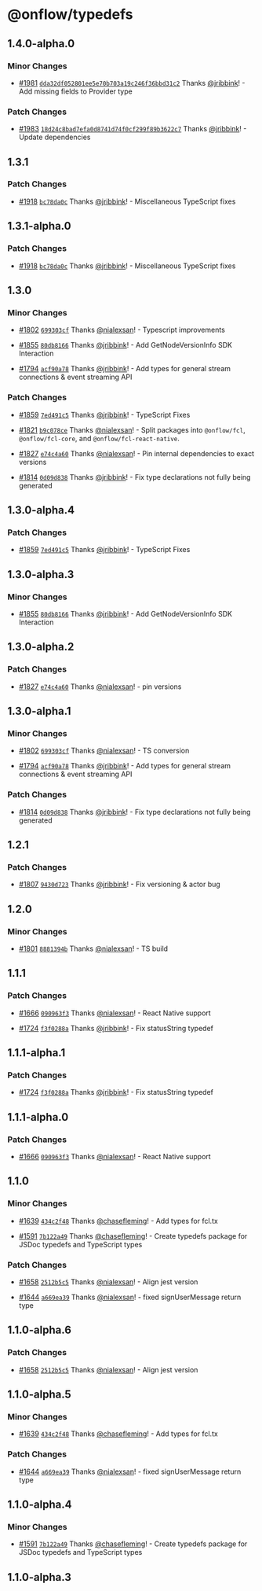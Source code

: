 # @onflow/typedefs

## 1.4.0-alpha.0

### Minor Changes

- [#1981](https://github.com/onflow/fcl-js/pull/1981) [`dda32df052801ee5e70b703a19c246f36bbd31c2`](https://github.com/onflow/fcl-js/commit/dda32df052801ee5e70b703a19c246f36bbd31c2) Thanks [@jribbink](https://github.com/jribbink)! - Add missing fields to Provider type

### Patch Changes

- [#1983](https://github.com/onflow/fcl-js/pull/1983) [`18d24c8bad7efa0d8741d74f0cf299f89b3622c7`](https://github.com/onflow/fcl-js/commit/18d24c8bad7efa0d8741d74f0cf299f89b3622c7) Thanks [@jribbink](https://github.com/jribbink)! - Update dependencies

## 1.3.1

### Patch Changes

- [#1918](https://github.com/onflow/fcl-js/pull/1918) [`bc78da0c`](https://github.com/onflow/fcl-js/commit/bc78da0c283ba0fef2680f040eb69b46e8923fa5) Thanks [@jribbink](https://github.com/jribbink)! - Miscellaneous TypeScript fixes

## 1.3.1-alpha.0

### Patch Changes

- [#1918](https://github.com/onflow/fcl-js/pull/1918) [`bc78da0c`](https://github.com/onflow/fcl-js/commit/bc78da0c283ba0fef2680f040eb69b46e8923fa5) Thanks [@jribbink](https://github.com/jribbink)! - Miscellaneous TypeScript fixes

## 1.3.0

### Minor Changes

- [#1802](https://github.com/onflow/fcl-js/pull/1802) [`699303cf`](https://github.com/onflow/fcl-js/commit/699303cfd5e0545267632c9236f8c91833ce1259) Thanks [@nialexsan](https://github.com/nialexsan)! - Typescript improvements

- [#1855](https://github.com/onflow/fcl-js/pull/1855) [`80db8166`](https://github.com/onflow/fcl-js/commit/80db816620d7643c35a0fca7149c15de92f7bc88) Thanks [@jribbink](https://github.com/jribbink)! - Add GetNodeVersionInfo SDK Interaction

- [#1794](https://github.com/onflow/fcl-js/pull/1794) [`acf90a78`](https://github.com/onflow/fcl-js/commit/acf90a7841f843227d5d9edb450ef08322c77c4d) Thanks [@jribbink](https://github.com/jribbink)! - Add types for general stream connections & event streaming API

### Patch Changes

- [#1859](https://github.com/onflow/fcl-js/pull/1859) [`7ed491c5`](https://github.com/onflow/fcl-js/commit/7ed491c5d2335fbbff04444d41f1f1580763d8d3) Thanks [@jribbink](https://github.com/jribbink)! - TypeScript Fixes

- [#1821](https://github.com/onflow/fcl-js/pull/1821) [`b9c078ce`](https://github.com/onflow/fcl-js/commit/b9c078ce87869c2b41dff07b861cea09a294c6a1) Thanks [@nialexsan](https://github.com/nialexsan)! - Split packages into `@onflow/fcl`, `@onflow/fcl-core`, and `@onflow/fcl-react-native`.

- [#1827](https://github.com/onflow/fcl-js/pull/1827) [`e74c4a60`](https://github.com/onflow/fcl-js/commit/e74c4a60f38f366874aa1391ca1c890a7ad3a42a) Thanks [@nialexsan](https://github.com/nialexsan)! - Pin internal dependencies to exact versions

- [#1814](https://github.com/onflow/fcl-js/pull/1814) [`0d09d838`](https://github.com/onflow/fcl-js/commit/0d09d8386c2fc472833df7152467d477f36dddc4) Thanks [@jribbink](https://github.com/jribbink)! - Fix type declarations not fully being generated

## 1.3.0-alpha.4

### Patch Changes

- [#1859](https://github.com/onflow/fcl-js/pull/1859) [`7ed491c5`](https://github.com/onflow/fcl-js/commit/7ed491c5d2335fbbff04444d41f1f1580763d8d3) Thanks [@jribbink](https://github.com/jribbink)! - TypeScript Fixes

## 1.3.0-alpha.3

### Minor Changes

- [#1855](https://github.com/onflow/fcl-js/pull/1855) [`80db8166`](https://github.com/onflow/fcl-js/commit/80db816620d7643c35a0fca7149c15de92f7bc88) Thanks [@jribbink](https://github.com/jribbink)! - Add GetNodeVersionInfo SDK Interaction

## 1.3.0-alpha.2

### Patch Changes

- [#1827](https://github.com/onflow/fcl-js/pull/1827) [`e74c4a60`](https://github.com/onflow/fcl-js/commit/e74c4a60f38f366874aa1391ca1c890a7ad3a42a) Thanks [@nialexsan](https://github.com/nialexsan)! - pin versions

## 1.3.0-alpha.1

### Minor Changes

- [#1802](https://github.com/onflow/fcl-js/pull/1802) [`699303cf`](https://github.com/onflow/fcl-js/commit/699303cfd5e0545267632c9236f8c91833ce1259) Thanks [@nialexsan](https://github.com/nialexsan)! - TS conversion

- [#1794](https://github.com/onflow/fcl-js/pull/1794) [`acf90a78`](https://github.com/onflow/fcl-js/commit/acf90a7841f843227d5d9edb450ef08322c77c4d) Thanks [@jribbink](https://github.com/jribbink)! - Add types for general stream connections & event streaming API

### Patch Changes

- [#1814](https://github.com/onflow/fcl-js/pull/1814) [`0d09d838`](https://github.com/onflow/fcl-js/commit/0d09d8386c2fc472833df7152467d477f36dddc4) Thanks [@jribbink](https://github.com/jribbink)! - Fix type declarations not fully being generated

## 1.2.1

### Patch Changes

- [#1807](https://github.com/onflow/fcl-js/pull/1807) [`9430d723`](https://github.com/onflow/fcl-js/commit/9430d7232c272f4acb55f5bcff7be82cef9704d9) Thanks [@jribbink](https://github.com/jribbink)! - Fix versioning & actor bug

## 1.2.0

### Minor Changes

- [#1801](https://github.com/onflow/fcl-js/pull/1801) [`8881394b`](https://github.com/onflow/fcl-js/commit/8881394bc11fea507e330a4c507ef304fe456c42) Thanks [@nialexsan](https://github.com/nialexsan)! - TS build

## 1.1.1

### Patch Changes

- [#1666](https://github.com/onflow/fcl-js/pull/1666) [`090963f3`](https://github.com/onflow/fcl-js/commit/090963f3ff6d4557f90a451a1ff5a723656f87dd) Thanks [@nialexsan](https://github.com/nialexsan)! - React Native support

- [#1724](https://github.com/onflow/fcl-js/pull/1724) [`f3f0288a`](https://github.com/onflow/fcl-js/commit/f3f0288a9ba7a363140c2eb92c84483c4719684a) Thanks [@jribbink](https://github.com/jribbink)! - Fix statusString typedef

## 1.1.1-alpha.1

### Patch Changes

- [#1724](https://github.com/onflow/fcl-js/pull/1724) [`f3f0288a`](https://github.com/onflow/fcl-js/commit/f3f0288a9ba7a363140c2eb92c84483c4719684a) Thanks [@jribbink](https://github.com/jribbink)! - Fix statusString typedef

## 1.1.1-alpha.0

### Patch Changes

- [#1666](https://github.com/onflow/fcl-js/pull/1666) [`090963f3`](https://github.com/onflow/fcl-js/commit/090963f3ff6d4557f90a451a1ff5a723656f87dd) Thanks [@nialexsan](https://github.com/nialexsan)! - React Native support

## 1.1.0

### Minor Changes

- [#1639](https://github.com/onflow/fcl-js/pull/1639) [`434c2f48`](https://github.com/onflow/fcl-js/commit/434c2f4887c7d8fd0101ff79cc901d0c66795065) Thanks [@chasefleming](https://github.com/chasefleming)! - Add types for fcl.tx

- [#1591](https://github.com/onflow/fcl-js/pull/1591) [`7b122a49`](https://github.com/onflow/fcl-js/commit/7b122a49b47b2f261e67d4b08d0d8d32d35d3a72) Thanks [@chasefleming](https://github.com/chasefleming)! - Create typedefs package for JSDoc typedefs and TypeScript types

### Patch Changes

- [#1658](https://github.com/onflow/fcl-js/pull/1658) [`2512b5c5`](https://github.com/onflow/fcl-js/commit/2512b5c53dff708fca97cd8afdbb1f4a46b2f106) Thanks [@nialexsan](https://github.com/nialexsan)! - Align jest version

- [#1644](https://github.com/onflow/fcl-js/pull/1644) [`a669ea39`](https://github.com/onflow/fcl-js/commit/a669ea39570044f692d064af7d4c7e7fff766ccb) Thanks [@nialexsan](https://github.com/nialexsan)! - fixed signUserMessage return type

## 1.1.0-alpha.6

### Patch Changes

- [#1658](https://github.com/onflow/fcl-js/pull/1658) [`2512b5c5`](https://github.com/onflow/fcl-js/commit/2512b5c53dff708fca97cd8afdbb1f4a46b2f106) Thanks [@nialexsan](https://github.com/nialexsan)! - Align jest version

## 1.1.0-alpha.5

### Minor Changes

- [#1639](https://github.com/onflow/fcl-js/pull/1639) [`434c2f48`](https://github.com/onflow/fcl-js/commit/434c2f4887c7d8fd0101ff79cc901d0c66795065) Thanks [@chasefleming](https://github.com/chasefleming)! - Add types for fcl.tx

### Patch Changes

- [#1644](https://github.com/onflow/fcl-js/pull/1644) [`a669ea39`](https://github.com/onflow/fcl-js/commit/a669ea39570044f692d064af7d4c7e7fff766ccb) Thanks [@nialexsan](https://github.com/nialexsan)! - fixed signUserMessage return type

## 1.1.0-alpha.4

### Minor Changes

- [#1591](https://github.com/onflow/fcl-js/pull/1591) [`7b122a49`](https://github.com/onflow/fcl-js/commit/7b122a49b47b2f261e67d4b08d0d8d32d35d3a72) Thanks [@chasefleming](https://github.com/chasefleming)! - Create typedefs package for JSDoc typedefs and TypeScript types

## 1.1.0-alpha.3
